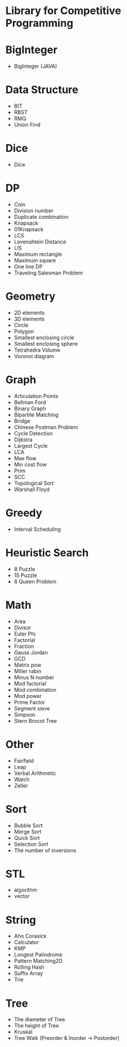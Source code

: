 # Library for Competitive Programming
# BigInteger
- BigInteger (JAVA)

# Data Structure
- BIT
- RBST
- RMQ
- Union Find

# Dice
- Dice

# DP
- Coin
- Division number
- Duplicate combination
- Knapsack
- 01Knapsack
- LCS
- Levenshtein Distance
- LIS
- Maximum rectangle
- Maximum square
- One line DP
- Traveling Salesman Problem

# Geometry
- 2D elements
- 3D elements
- Circle
- Polygon
- Smallest enclosing circle
- Smallest enclosing sphere
- Tetrahedra Volume
- Voronoi diagram

# Graph
- Articulation Points
- Bellman Ford
- Binary Graph
- Bipartite Matching
- Bridge
- Chinese Postman Problem
- Cycle Detection
- Dijkstra
- Largest Cycle
- LCA
- Max flow
- Min cost flow
- Prim
- SCC
- Topological Sort
- Warshall Floyd

# Greedy
- Interval Scheduling

# Heuristic Search
- 8 Puzzle
- 15 Puzzle
- 8 Queen Problem

# Math
- Area
- Divisor
- Euler Phi
- Factorial
- Fraction
- Gauss Jordan
- GCD
- Matrix pow
- Miller rabin
- Minus N number
- Mod factorial
- Mod combination
- Mod power
- Prime Factor
- Segment sieve
- Simpson
- Stern Brocot Tree

# Other
- Fairfield
- Leap
- Verbal Arithmetic
- Watch
- Zeller

# Sort
- Bubble Sort
- Merge Sort
- Quick Sort
- Selection Sort
- The number of inversions

# STL
- algorithm
- vector

# String
- Aho Corasick
- Calculator
- KMP
- Longest Palindrome
- Pattern Matching2D
- Rolling Hash
- Suffix Array
- Trie

# Tree
- The diameter of Tree
- The height of Tree
- Kruskal
- Tree Walk (Preorder & Inorder -> Postorder)
